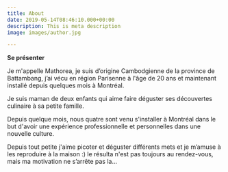 ```yaml
---
title: About
date: 2019-05-14T08:46:10.000+00:00
description: This is meta description
image: images/author.jpg

---
```

**Se présenter**

Je m'appelle Mathorea, je suis d’origine Cambodgienne de la province de Battambang, j’ai vécu en région Parisenne à l'âge de 20 ans et maintenant installé depuis quelques mois à Montréal.

Je suis maman de deux enfants qui aime faire déguster ses découvertes culinaire à sa petite famille.

Depuis quelque mois, nous quatre sont venu s'installer à Montréal dans le but d'avoir une expérience professionnelle et personnelles dans une nouvelle culture.

Depuis tout petite j'aime picoter et déguster différents mets et je m’amuse à les reproduire à la maison :) le résulta n'est pas toujours au rendez-vous, mais ma motivation ne s’arrête pas la...